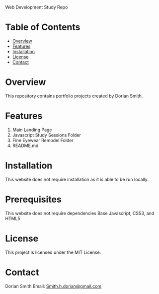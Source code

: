 
Web Development Study Repo
# Table of Contents
- [Overview](#Overview)
- [Features](#Features)
- [Installation](#Installation)
- [License](#License)
- [Contact](#Contact)
# Overview
This repository contains portfolio projects created by Dorian Smith.
# Features
1. Main Landing Page
2. Javascript Study Sessions Folder
3. Fine Eyewear Remodel Folder
4. README.md
# Installation
This website does not require installation as it is able to be run locally.
# Prerequisites
This website does not require dependencies
Base Javascript, CSS3, and HTML5
# License
This project is licensed under the MIT License.
# Contact
Dorian Smith
Email: Smith.h.dorian@gmail.com
